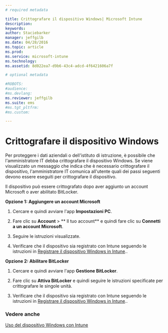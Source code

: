 ```yaml
---
# required metadata

title: Crittografare il dispositivo Windows| Microsoft Intune
description:
keywords:
author: Staciebarker
manager: jeffgilb
ms.date: 04/28/2016
ms.topic: article
ms.prod:
ms.service: microsoft-intune
ms.technology:
ms.assetid: 8d022ea7-d9b6-43c4-adcd-4f6421606a7f

# optional metadata

#ROBOTS:
#audience:
#ms.devlang:
ms.reviewer: jeffgilb
ms.suite: ems
#ms.tgt_pltfrm:
#ms.custom:

---
```



# Crittografare il dispositivo Windows
Per proteggere i dati aziendali o dell'istituto di istruzione, è possibile che l'amministratore IT debba crittografare il dispositivo Windows. Se viene visualizzato un messaggio che indica che è necessario crittografare il dispositivo, l'amministratore IT comunica all'utente quali dei passi seguenti devono essere eseguiti per crittografare il dispositivo.

Il dispositivo può essere crittografato dopo aver aggiunto un account Microsoft o aver abilitato BitLocker.

**Opzione 1: Aggiungere un account Microsoft**

1.  Cercare e quindi avviare l'app **Impostazioni PC**.

2.  Fare clic su **Account** &gt; ** Il tuo account** e quindi fare clic su **Connetti a un account Microsoft**.

3.  Seguire le istruzioni visualizzate.

4.  Verificare che il dispositivo sia registrato con Intune seguendo le istruzioni in [Registrare il dispositivo Windows in Intune](enroll-your-device-in-intune-windows.md)..

**Opzione 2: Abilitare BitLocker**

1.  Cercare e quindi avviare l'app **Gestione BitLocker**.

2.  Fare clic su **Attiva BitLocker** e quindi seguire le istruzioni specificate per crittografare le singole unità.

3.  Verificare che il dispositivo sia registrato con Intune seguendo le istruzioni in [Registrare il dispositivo Windows in Intune](enroll-your-device-in-intune-windows.md)..


### Vedere anche
[Uso del dispositivo Windows con Intune](using-your-windows-device-with-intune.md)

<!--HONumber=May16_HO1-->


